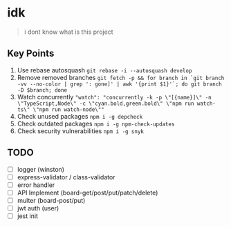 # idk

> i dont know what is this project

## Key Points

1. Use rebase autosquash `git rebase -i --autosquash develop`
2. Remove removed branches `` git fetch -p && for branch in `git branch -vv --no-color | grep ': gone]' | awk '{print $1}'`; do git branch -D $branch; done ``
3. Watch concurrently `"watch": "concurrently -k -p \"[{name}]\" -n \"TypeScript,Node\" -c \"cyan.bold,green.bold\" \"npm run watch-ts\" \"npm run watch-node\""`
4. Check unused packages `npm i -g depcheck`
5. Check outdated packages `npm i -g npm-check-updates`
6. Check security vulnerabilities `npm i -g snyk`

## TODO

- [ ] logger (winston)
- [ ] express-validator / class-validator
- [ ] error handler
- [ ] API Implement (board-get/post/put/patch/delete)
- [ ] multer (board-post/put)
- [ ] jwt auth (user)
- [ ] jest init